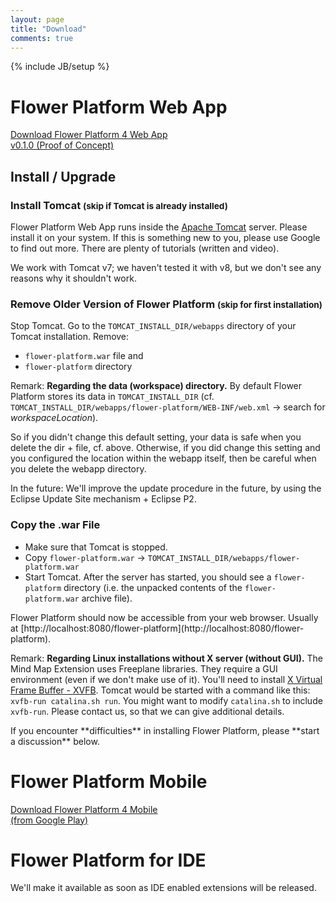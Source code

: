 ```yaml
---
layout: page
title: "Download"
comments: true
---
```


{% include JB/setup %}

# Flower Platform Web App

<p><a class="btn btn-success" href="https://github.com/flower-platform/flower-platform-4/releases/download/2014-05-15-0.1.0/flower-platform.war">Download Flower Platform 4 Web App<br>v0.1.0 (Proof of Concept)</a></p>

## Install / Upgrade

### Install Tomcat <small>(skip if Tomcat is already installed)</small>

Flower Platform Web App runs inside the [Apache Tomcat](http://tomcat.apache.org/) server. Please install it on your system. If this is something new to you, please use Google to find out more. There are plenty of tutorials (written and video).

We work with Tomcat v7; we haven't tested it with v8, but we don't see any reasons why it shouldn't work.

### Remove Older Version of Flower Platform <small>(skip for first installation)</small>

Stop Tomcat. Go to the ``TOMCAT_INSTALL_DIR/webapps`` directory of your Tomcat installation. Remove:

* ``flower-platform.war`` file and
* ``flower-platform`` directory

<span class="label label-primary">Remark:</span> **Regarding the data (workspace) directory.** By default Flower Platform stores its data in ``TOMCAT_INSTALL_DIR`` (cf. ``TOMCAT_INSTALL_DIR/webapps/flower-platform/WEB-INF/web.xml`` -> search for *workspaceLocation*). 

So if you didn't change this default setting, your data is safe when you delete the dir + file, cf. above. Otherwise, if you did change this setting and you configured the location within the webapp itself, then be careful when you delete the webapp directory.

<span class="label label-warning">In the future:</span> We'll improve the update procedure in the future, by using the Eclipse Update Site mechanism + Eclipse P2.

### Copy the .war File

* Make sure that Tomcat is stopped. 
* Copy ``flower-platform.war`` -> ``TOMCAT_INSTALL_DIR/webapps/flower-platform.war``
* Start Tomcat. After the server has started, you should see a ``flower-platform`` directory (i.e. the unpacked contents of the ``flower-platform.war`` archive file).

<p markdown="1" class="text-success">Flower Platform should now be accessible from your web browser. Usually at [http://localhost:8080/flower-platform](http://localhost:8080/flower-platform).</p>

<span class="label label-primary">Remark:</span> **Regarding Linux installations without X server (without GUI).** The Mind Map Extension uses Freeplane libraries. They require a GUI environment (even if we don't make use of it). You'll need to install [X Virtual Frame Buffer - XVFB](http://en.wikipedia.org/wiki/Xvfb). Tomcat would be started with a command like this: ``xvfb-run catalina.sh run``. You might want to modify ``catalina.sh`` to include ``xvfb-run``. Please contact us, so that we can give additional details.

<div markdown="1" class="alert alert-info">
If you encounter **difficulties** in installing Flower Platform, please **start a discussion** below.
</div>

# Flower Platform Mobile

<p><a class="btn btn-success" href="https://github.com/flower-platform/flower-platform-4/releases/download/2014-05-15-0.1.0/flower-platform.war">Download Flower Platform 4 Mobile<br>(from Google Play)</a></p>

# Flower Platform for IDE

We'll make it available as soon as IDE enabled extensions will be released. 
